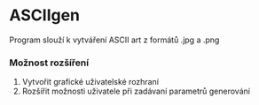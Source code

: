 # ASCIIgen

Program slouží k vytváření ASCII art z formátů .jpg a .png

### Možnost rozšíření
1. Vytvořit grafické uživatelské rozhraní
2. Rozšířit možnosti uživatele při zadávaní parametrů generování
